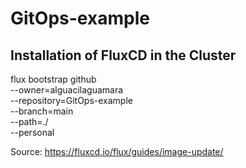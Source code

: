 # GitOps-example
## Installation of FluxCD in the Cluster

flux bootstrap github \
  --owner=alguacilaguamara \
  --repository=GitOps-example \
  --branch=main \
  --path=./ \
  --personal

Source: https://fluxcd.io/flux/guides/image-update/
